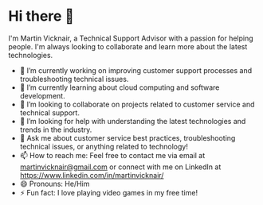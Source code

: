 # Hi there 👋

I'm Martin Vicknair, a Technical Support Advisor with a passion for helping people. I'm always looking to collaborate and learn more about the latest technologies. 

- 🔭 I’m currently working on improving customer support processes and troubleshooting technical issues. 
- 🌱 I’m currently learning about cloud computing and software development. 
- 👯 I’m looking to collaborate on projects related to customer service and technical support. 
- 🤔 I’m looking for help with understanding the latest technologies and trends in the industry. 
- 💬 Ask me about customer service best practices, troubleshooting technical issues, or anything related to technology! 
- 📫 How to reach me: Feel free to contact me via email at martinvicknair@gmail.com or connect with me on LinkedIn at https://www.linkedin.com/in/martinvicknair/ 
- 😄 Pronouns: He/Him 
- ⚡ Fun fact: I love playing video games in my free time!
